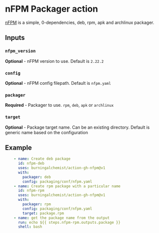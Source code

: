# nFPM Packager action

[nFPM](https://github.com/goreleaser/nfpm) is a simple, 0-dependencies, deb, rpm, apk and archlinux packager.

## Inputs

### `nfpm_version`

**Optional** - nFPM version to use. Default is `2.22.2`

### `config`

**Optional** - nFPM config filepath. Default is `nfpm.yaml`

### `packager`

**Required** - Packager to use. `rpm`, `deb`, `apk` or `archlinux`

### `target`

**Optional** - Package target name. Can be an existing directory. Default is generic name based on the configuration

## Example
```yaml
    - name: Create deb package
      id: nfpm-deb
      uses: burningalchemist/action-gh-nfpm@v1
      with:
        packager: deb
        config: packaging/conf/nfpm.yaml
    - name: Create rpm package with a particular name
      id: nfpm-rpm
      uses: burningalchemist/action-gh-nfpm@v1
      with:
        packager: rpm
        config: packaging/conf/nfpm.yaml
        target: package.rpm
    - name: get the package name from the output
      run: echo ${{ steps.nfpm-rpm.outputs.package }}
      shell: bash
```
